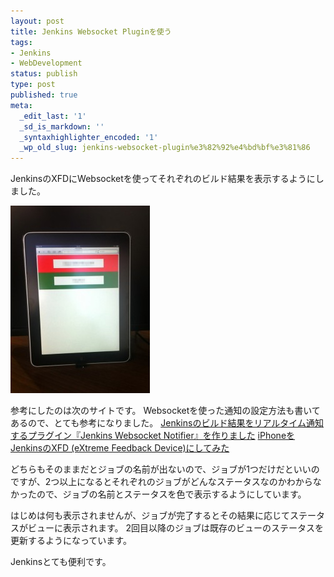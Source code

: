 ```yaml
---
layout: post
title: Jenkins Websocket Pluginを使う
tags:
- Jenkins
- WebDevelopment
status: publish
type: post
published: true
meta:
  _edit_last: '1'
  _sd_is_markdown: ''
  _syntaxhighlighter_encoded: '1'
  _wp_old_slug: jenkins-websocket-plugin%e3%82%92%e4%bd%bf%e3%81%86
---
```

JenkinsのXFDにWebsocketを使ってそれぞれのビルド結果を表示するようにしました。

<img src="/images/2012/08/IMG_0546-223x300.jpg" alt="" title="IMG_0546" width="223" height="300" class="alignnone size-medium wp-image-246" />

<script src="https://gist.github.com/3411816.js?file=index.html"></script>

参考にしたのは次のサイトです。
Websocketを使った通知の設定方法も書いてあるので、とても参考になりました。
<a href="http://d.hatena.ne.jp/mzp/20110612/jenkins" target="_blank">Jenkinsのビルド結果をリアルタイム通知するプラグイン『Jenkins Websocket Notifier』を作りました</a>
<a href="http://d.hatena.ne.jp/mallowlabs/20110613/xfd" target="_blank">iPhoneをJenkinsのXFD (eXtreme Feedback Device)にしてみた</a>


どちらもそのままだとジョブの名前が出ないので、ジョブが1つだけだといいのですが、2つ以上になるとそれぞれのジョブがどんなステータスなのかわからなかったので、ジョブの名前とステータスを色で表示するようにしています。

はじめは何も表示されませんが、ジョブが完了するとその結果に応じてステータスがビューに表示されます。
2回目以降のジョブは既存のビューのステータスを更新するようになっています。

Jenkinsとても便利です。
